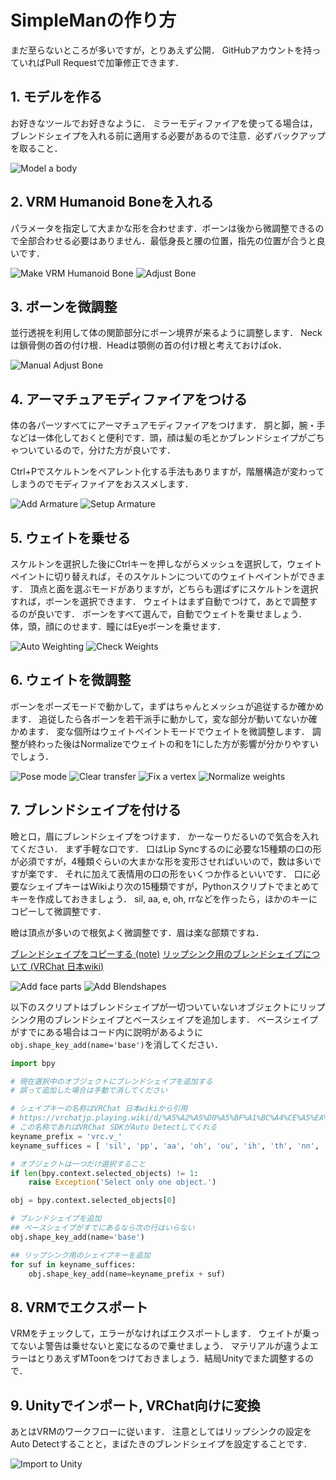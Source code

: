 # SimpleManの作り方

まだ至らないところが多いですが，とりあえず公開．
GitHubアカウントを持っていればPull Requestで加筆修正できます．

## 1. モデルを作る
お好きなツールでお好きなように．
ミラーモディファイアを使ってる場合は，ブレンドシェイプを入れる前に適用する必要があるので注意．必ずバックアップを取ること．

![Model a body](01-Model_a_Body.png)

## 2. VRM Humanoid Boneを入れる
パラメータを指定して大まかな形を合わせます．ボーンは後から微調整できるので全部合わせる必要はありません．最低身長と腰の位置，指先の位置が合うと良いです．

![Make VRM Humanoid Bone](02-Make_VRM_Humanoid_Bone.png)
![Adjust Bone](03-Adjust_Bone.png)

## 3. ボーンを微調整
並行透視を利用して体の関節部分にボーン境界が来るように調整します．
Neckは鎖骨側の首の付け根．Headは顎側の首の付け根と考えておけばok．

![Manual Adjust Bone](04-Manual_Adjust_Bone.png)

## 4. アーマチュアモディファイアをつける
体の各パーツすべてにアーマチュアモディファイアをつけます．
胴と脚，腕・手などは一体化しておくと便利です．頭，顔は髪の毛とかブレンドシェイプがごちゃついているので，分けた方が良いです．

Ctrl+Pでスケルトンをペアレント化する手法もありますが，階層構造が変わってしまうのでモディファイアをおススメします．

![Add Armature](05-Add_Armature_Modifier.png)
![Setup Armature](06-Set_Skeleton_to_Armature_Modifier.png)

## 5. ウェイトを乗せる
スケルトンを選択した後にCtrlキーを押しながらメッシュを選択して，ウェイトペイントに切り替えれば，そのスケルトンについてのウェイトペイントができます．
頂点と面を選ぶモードがありますが，どちらも選ばずにスケルトンを選択すれば，ボーンを選択できます．
ウェイトはまず自動でつけて，あとで調整するのが良いです．
ボーンをすべて選んで，自動でウェイトを乗せましょう．
体，頭，顔にのせます．瞳にはEyeボーンを乗せます．

![Auto Weighting](07-Use_Auto_Weighting_First.png)
![Check Weights](08-Check_Auto_Weighting.png)

## 6. ウェイトを微調整
ボーンをポーズモードで動かして，まずはちゃんとメッシュが追従するか確かめます．
追従したら各ボーンを若干派手に動かして，変な部分が動いてないか確かめます．
変な個所はウェイトペイントモードでウェイトを微調整します．
調整が終わった後はNormalizeでウェイトの和を1にした方が影響が分かりやすいでしょう．

![Pose mode](09-Use_Pose_Mode_to_Check_Weights.png)
![Clear transfer](10-You_can_Clear_All_Transformation_of_Bones.png)
![Fix a vertex](11-Fix_This_Vertex.png)
![Normalize weights](12-After_Fixing_You_Should_Normalize_Weights.png)

## 7. ブレンドシェイプを付ける
瞼と口，眉にブレンドシェイプをつけます．
かーなーりだるいので気合を入れてください．
まず手軽な口です．
口はLip Syncするのに必要な15種類の口の形が必須ですが，4種類ぐらいの大まかな形を変形させればいいので，数は多いですが楽です．
それに加えて表情用の口の形をいくつか作るといいです．
口に必要なシェイプキーはWikiより次の15種類ですが，Pythonスクリプトでまとめてキーを作成しておきましょう．
sil, aa, e, oh, rrなどを作ったら，ほかのキーにコピーして微調整です．

瞼は頂点が多いので根気よく微調整です．眉は楽な部類ですね．

[ブレンドシェイプをコピーする (note)](https://note.com/nanash_/n/n41d0ffb3a4e4)
[リップシンク用のブレンドシェイプについて (VRChat 日本wiki)](https://vrchatjp.playing.wiki/d/%A5%A2%A5%D0%A5%BF%A1%BC%A4%CE%A5%EA%A5%C3%A5%D7%A5%B7%A5%F3%A5%AF%A4%CE%BA%EE%C0%AE)

![Add face parts](13-Add_Faces.png)
![Add Blendshapes](14-BlendShapes_for_VRC_Lip_Sync.png)

以下のスクリプトはブレンドシェイプが一切ついていないオブジェクトにリップシンク用のブレンドシェイプとベースシェイプを追加します．
ベースシェイプがすでにある場合はコード内に説明があるように`obj.shape_key_add(name='base')`を消してください．

```Python
import bpy

# 現在選択中のオブジェクトにブレンドシェイプを追加する
# 誤って追加した場合は手動で消してください

# シェイプキーの名称はVRChat 日本wikiから引用
# https://vrchatjp.playing.wiki/d/%A5%A2%A5%D0%A5%BF%A1%BC%A4%CE%A5%EA%A5%C3%A5%D7%A5%B7%A5%F3%A5%AF%A4%CE%BA%EE%C0%AE
# この名称であればVRChat SDKがAuto Detectしてくれる
keyname_prefix = 'vrc.v_'
keyname_suffices = [ 'sil', 'pp', 'aa', 'oh', 'ou', 'ih', 'th', 'nn', 'dd', 'kk', 'ff', 'e', 'ch', 'rr', 'ss' ]

# オブジェクトは一つだけ選択すること
if len(bpy.context.selected_objects) != 1:
    raise Exception('Select only one object.')

obj = bpy.context.selected_objects[0]

# ブレンドシェイプを追加
## ベースシェイプがすでにあるなら次の行はいらない
obj.shape_key_add(name='base')

## リップシンク用のシェイプキーを追加
for suf in keyname_suffices:
    obj.shape_key_add(name=keyname_prefix + suf)

```

## 8. VRMでエクスポート
VRMをチェックして，エラーがなければエクスポートします．
ウェイトが乗ってないよ警告は乗せないと変になるので乗せましょう．
マテリアルが違うよエラーはとりあえずMToonをつけておきましょう．結局Unityでまた調整するので．

## 9. Unityでインポート, VRChat向けに変換
あとはVRMのワークフローに従います．
注意としてはリップシンクの設定をAuto Detectすることと，まばたきのブレンドシェイプを設定することです．

![Import to Unity](15-Import_to_Unity_and_adjust_parameters.png)
